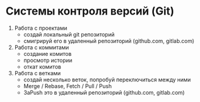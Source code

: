 # Системы контроля версий (Git)
1. Работа с проектами
   - создай локальный git репозиторий
   - смигрируй его в удаленный репозиторий (github.com, gitlab.com)
2. Работа с коммитами
   - создание комитов
   - просмотр истории 
   - откат комитов
3. Работа с ветками 
   - создай несколько веток, попробуй переключиться между ними
   - Merge / Rebase, Fetch / Pull / Push
   - ЗаPush это в удаленный репозиторий (github.com, gitlab.com)